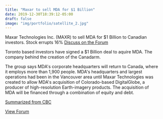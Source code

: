 ```yaml
---
title: "Maxar to sell MDA for $1 Billion"
date: 2019-12-30T18:39:12-05:00
draft: false
image: "img/portfolio/satellite_2.jpg"
---
```

Maxar Technologies Inc. (MAXR) to sell MDA for $1 Billion to Canadian investors. Stock errupts 16%  [Discuss on the Forum](https://forum.stockt.ca/t/maxr-maxar-technologies)
<!--more-->
Toronto based investors have signed a $1 Billion deal to aquire MDA. The company behind the creation of the Canadarm.

The group says MDA's corporate headquarters will return to Canada, where it employs more than 1,900 people. MDA's headquarters and largest operations had been in the Vancouver area until Maxar Technologies was created to allow MDA's acquisition of Colorado-based DigitalGlobe, a producer of high-resolution Earth-imagery products. The acquisition of MDA will be financed through a combination of equity and debt.

[Summarized from CBC](https://www.cbc.ca/news/business/mda-acquisition-1.5410492)

[View Forum](https://forum.stockt.ca)
